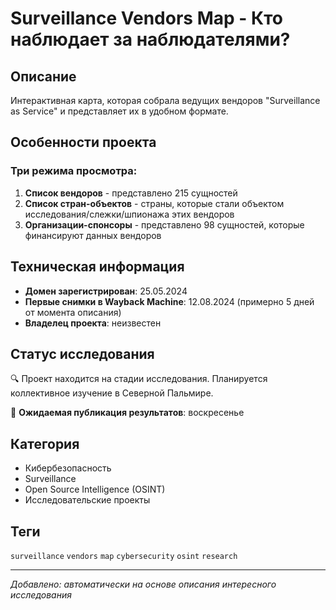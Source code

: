 # Surveillance Vendors Map - Кто наблюдает за наблюдателями?

## Описание
Интерактивная карта, которая собрала ведущих вендоров "Surveillance as Service" и представляет их в удобном формате.

## Особенности проекта

### Три режима просмотра:
1. **Список вендоров** - представлено 215 сущностей
2. **Список стран-объектов** - страны, которые стали объектом исследования/слежки/шпионажа этих вендоров
3. **Организации-спонсоры** - представлено 98 сущностей, которые финансируют данных вендоров

## Техническая информация
- **Домен зарегистрирован**: 25.05.2024
- **Первые снимки в Wayback Machine**: 12.08.2024 (примерно 5 дней от момента описания)
- **Владелец проекта**: неизвестен

## Статус исследования
🔍 Проект находится на стадии исследования. Планируется коллективное изучение в Северной Пальмире.

📅 **Ожидаемая публикация результатов**: воскресенье

## Категория
- Кибербезопасность
- Surveillance
- Open Source Intelligence (OSINT)
- Исследовательские проекты

## Теги
`surveillance` `vendors` `map` `cybersecurity` `osint` `research`

---
*Добавлено: автоматически на основе описания интересного исследования*